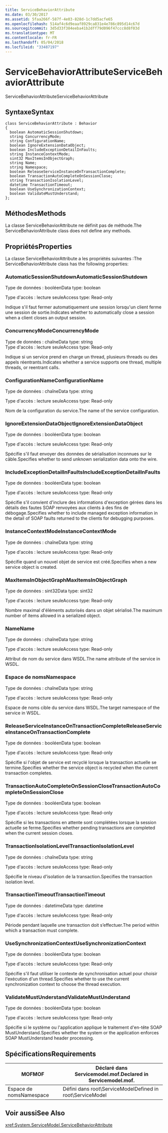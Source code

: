 ```yaml
---
title: ServiceBehaviorAttribute
ms.date: 03/30/2017
ms.assetid: 5faa266f-587f-4e03-828d-1c7dd5acfe65
ms.openlocfilehash: 514af4c6d9eaaf8929ca831e4e786c895d14c67d
ms.sourcegitcommit: 3d5d33f384eeba41b2dff79d096f47ccc8d8f03d
ms.translationtype: MT
ms.contentlocale: fr-FR
ms.lasthandoff: 05/04/2018
ms.locfileid: "33487197"
---
```

# <a name="servicebehaviorattribute"></a><span data-ttu-id="af85b-102">ServiceBehaviorAttribute</span><span class="sxs-lookup"><span data-stu-id="af85b-102">ServiceBehaviorAttribute</span></span>
<span data-ttu-id="af85b-103">ServiceBehaviorAttribute</span><span class="sxs-lookup"><span data-stu-id="af85b-103">ServiceBehaviorAttribute</span></span>  
  
## <a name="syntax"></a><span data-ttu-id="af85b-104">Syntaxe</span><span class="sxs-lookup"><span data-stu-id="af85b-104">Syntax</span></span>  
  
```  
class ServiceBehaviorAttribute : Behavior  
{  
  boolean AutomaticSessionShutdown;  
  string ConcurrencyMode;  
  string ConfigurationName;  
  boolean IgnoreExtensionDataObject;  
  boolean IncludeExceptionDetailInFaults;  
  string InstanceContextMode;  
  sint32 MaxItemsInObjectGraph;  
  string Name;  
  string Namespace;  
  boolean ReleaseServiceInstanceOnTransactionComplete;  
  boolean TransactionAutoCompleteOnSessionClose;  
  string TransactionIsolationLevel;  
  datetime TransactionTimeout;  
  boolean UseSynchronizationContext;  
  boolean ValidateMustUnderstand;  
};  
```  
  
## <a name="methods"></a><span data-ttu-id="af85b-105">Méthodes</span><span class="sxs-lookup"><span data-stu-id="af85b-105">Methods</span></span>  
 <span data-ttu-id="af85b-106">La classe ServiceBehaviorAttribute ne définit pas de méthode.</span><span class="sxs-lookup"><span data-stu-id="af85b-106">The ServiceBehaviorAttribute class does not define any methods.</span></span>  
  
## <a name="properties"></a><span data-ttu-id="af85b-107">Propriétés</span><span class="sxs-lookup"><span data-stu-id="af85b-107">Properties</span></span>  
 <span data-ttu-id="af85b-108">La classe ServiceBehaviorAttribute a les propriétés suivantes :</span><span class="sxs-lookup"><span data-stu-id="af85b-108">The ServiceBehaviorAttribute class has the following properties:</span></span>  
  
### <a name="automaticsessionshutdown"></a><span data-ttu-id="af85b-109">AutomaticSessionShutdown</span><span class="sxs-lookup"><span data-stu-id="af85b-109">AutomaticSessionShutdown</span></span>  
 <span data-ttu-id="af85b-110">Type de données : booléen</span><span class="sxs-lookup"><span data-stu-id="af85b-110">Data type: boolean</span></span>  
  
 <span data-ttu-id="af85b-111">Type d'accès : lecture seule</span><span class="sxs-lookup"><span data-stu-id="af85b-111">Access type: Read-only</span></span>  
  
 <span data-ttu-id="af85b-112">Indique s'il faut fermer automatiquement une session lorsqu'un client ferme une session de sortie.</span><span class="sxs-lookup"><span data-stu-id="af85b-112">Indicates whether to automatically close a session when a client closes an output session.</span></span>  
  
### <a name="concurrencymode"></a><span data-ttu-id="af85b-113">ConcurrencyMode</span><span class="sxs-lookup"><span data-stu-id="af85b-113">ConcurrencyMode</span></span>  
 <span data-ttu-id="af85b-114">Type de données : chaîne</span><span class="sxs-lookup"><span data-stu-id="af85b-114">Data type: string</span></span>  
<span data-ttu-id="af85b-115">Type d'accès : lecture seule</span><span class="sxs-lookup"><span data-stu-id="af85b-115">Access type: Read-only</span></span>  
  
 <span data-ttu-id="af85b-116">Indique si un service prend en charge un thread, plusieurs threads ou des appels réentrants.</span><span class="sxs-lookup"><span data-stu-id="af85b-116">Indicates whether a service supports one thread, multiple threads, or reentrant calls.</span></span>  
  
### <a name="configurationname"></a><span data-ttu-id="af85b-117">ConfigurationName</span><span class="sxs-lookup"><span data-stu-id="af85b-117">ConfigurationName</span></span>  
 <span data-ttu-id="af85b-118">Type de données : chaîne</span><span class="sxs-lookup"><span data-stu-id="af85b-118">Data type: string</span></span>  
  
 <span data-ttu-id="af85b-119">Type d'accès : lecture seule</span><span class="sxs-lookup"><span data-stu-id="af85b-119">Access type: Read-only</span></span>  
  
 <span data-ttu-id="af85b-120">Nom de la configuration du service.</span><span class="sxs-lookup"><span data-stu-id="af85b-120">The name of the service configuration.</span></span>  
  
### <a name="ignoreextensiondataobject"></a><span data-ttu-id="af85b-121">IgnoreExtensionDataObject</span><span class="sxs-lookup"><span data-stu-id="af85b-121">IgnoreExtensionDataObject</span></span>  
 <span data-ttu-id="af85b-122">Type de données : booléen</span><span class="sxs-lookup"><span data-stu-id="af85b-122">Data type: boolean</span></span>  
  
 <span data-ttu-id="af85b-123">Type d'accès : lecture seule</span><span class="sxs-lookup"><span data-stu-id="af85b-123">Access type: Read-only</span></span>  
  
 <span data-ttu-id="af85b-124">Spécifie s'il faut envoyer des données de sérialisation inconnues sur le câble.</span><span class="sxs-lookup"><span data-stu-id="af85b-124">Specifies whether to send unknown serialization data onto the wire.</span></span>  
  
### <a name="includeexceptiondetailinfaults"></a><span data-ttu-id="af85b-125">IncludeExceptionDetailInFaults</span><span class="sxs-lookup"><span data-stu-id="af85b-125">IncludeExceptionDetailInFaults</span></span>  
 <span data-ttu-id="af85b-126">Type de données : booléen</span><span class="sxs-lookup"><span data-stu-id="af85b-126">Data type: boolean</span></span>  
  
 <span data-ttu-id="af85b-127">Type d'accès : lecture seule</span><span class="sxs-lookup"><span data-stu-id="af85b-127">Access type: Read-only</span></span>  
  
 <span data-ttu-id="af85b-128">Spécifie s'il convient d'inclure des informations d'exception gérées dans les détails des fautes SOAP renvoyées aux clients à des fins de débogage.</span><span class="sxs-lookup"><span data-stu-id="af85b-128">Specifies whether to include managed exception information in the detail of SOAP faults returned to the clients for debugging purposes.</span></span>  
  
### <a name="instancecontextmode"></a><span data-ttu-id="af85b-129">InstanceContextMode</span><span class="sxs-lookup"><span data-stu-id="af85b-129">InstanceContextMode</span></span>  
 <span data-ttu-id="af85b-130">Type de données : chaîne</span><span class="sxs-lookup"><span data-stu-id="af85b-130">Data type: string</span></span>  
  
 <span data-ttu-id="af85b-131">Type d'accès : lecture seule</span><span class="sxs-lookup"><span data-stu-id="af85b-131">Access type: Read-only</span></span>  
  
 <span data-ttu-id="af85b-132">Spécifie quand un nouvel objet de service est créé.</span><span class="sxs-lookup"><span data-stu-id="af85b-132">Specifies when a new service object is created.</span></span>  
  
### <a name="maxitemsinobjectgraph"></a><span data-ttu-id="af85b-133">MaxItemsInObjectGraph</span><span class="sxs-lookup"><span data-stu-id="af85b-133">MaxItemsInObjectGraph</span></span>  
 <span data-ttu-id="af85b-134">Type de données : sint32</span><span class="sxs-lookup"><span data-stu-id="af85b-134">Data type: sint32</span></span>  
  
 <span data-ttu-id="af85b-135">Type d'accès : lecture seule</span><span class="sxs-lookup"><span data-stu-id="af85b-135">Access type: Read-only</span></span>  
  
 <span data-ttu-id="af85b-136">Nombre maximal d'éléments autorisés dans un objet sérialisé.</span><span class="sxs-lookup"><span data-stu-id="af85b-136">The maximum number of items allowed in a serialized object.</span></span>  
  
### <a name="name"></a><span data-ttu-id="af85b-137">Name</span><span class="sxs-lookup"><span data-stu-id="af85b-137">Name</span></span>  
 <span data-ttu-id="af85b-138">Type de données : chaîne</span><span class="sxs-lookup"><span data-stu-id="af85b-138">Data type: string</span></span>  
  
 <span data-ttu-id="af85b-139">Type d'accès : lecture seule</span><span class="sxs-lookup"><span data-stu-id="af85b-139">Access type: Read-only</span></span>  
  
 <span data-ttu-id="af85b-140">Attribut de nom du service dans WSDL.</span><span class="sxs-lookup"><span data-stu-id="af85b-140">The name attribute of the service in WSDL.</span></span>  
  
### <a name="namespace"></a><span data-ttu-id="af85b-141">Espace de noms</span><span class="sxs-lookup"><span data-stu-id="af85b-141">Namespace</span></span>  
 <span data-ttu-id="af85b-142">Type de données : chaîne</span><span class="sxs-lookup"><span data-stu-id="af85b-142">Data type: string</span></span>  
  
 <span data-ttu-id="af85b-143">Type d'accès : lecture seule</span><span class="sxs-lookup"><span data-stu-id="af85b-143">Access type: Read-only</span></span>  
  
 <span data-ttu-id="af85b-144">Espace de noms cible du service dans WSDL.</span><span class="sxs-lookup"><span data-stu-id="af85b-144">The target namespace of the service in WSDL.</span></span>  
  
### <a name="releaseserviceinstanceontransactioncomplete"></a><span data-ttu-id="af85b-145">ReleaseServiceInstanceOnTransactionComplete</span><span class="sxs-lookup"><span data-stu-id="af85b-145">ReleaseServiceInstanceOnTransactionComplete</span></span>  
 <span data-ttu-id="af85b-146">Type de données : booléen</span><span class="sxs-lookup"><span data-stu-id="af85b-146">Data type: boolean</span></span>  
  
 <span data-ttu-id="af85b-147">Type d'accès : lecture seule</span><span class="sxs-lookup"><span data-stu-id="af85b-147">Access type: Read-only</span></span>  
  
 <span data-ttu-id="af85b-148">Spécifie si l'objet de service est recyclé lorsque la transaction actuelle se termine.</span><span class="sxs-lookup"><span data-stu-id="af85b-148">Specifies whether the service object is recycled when the current transaction completes.</span></span>  
  
### <a name="transactionautocompleteonsessionclose"></a><span data-ttu-id="af85b-149">TransactionAutoCompleteOnSessionClose</span><span class="sxs-lookup"><span data-stu-id="af85b-149">TransactionAutoCompleteOnSessionClose</span></span>  
 <span data-ttu-id="af85b-150">Type de données : booléen</span><span class="sxs-lookup"><span data-stu-id="af85b-150">Data type: boolean</span></span>  
  
 <span data-ttu-id="af85b-151">Type d'accès : lecture seule</span><span class="sxs-lookup"><span data-stu-id="af85b-151">Access type: Read-only</span></span>  
  
 <span data-ttu-id="af85b-152">Spécifie si les transactions en attente sont complétées lorsque la session actuelle se ferme.</span><span class="sxs-lookup"><span data-stu-id="af85b-152">Specifies whether pending transactions are completed when the current session closes.</span></span>  
  
### <a name="transactionisolationlevel"></a><span data-ttu-id="af85b-153">TransactionIsolationLevel</span><span class="sxs-lookup"><span data-stu-id="af85b-153">TransactionIsolationLevel</span></span>  
 <span data-ttu-id="af85b-154">Type de données : chaîne</span><span class="sxs-lookup"><span data-stu-id="af85b-154">Data type: string</span></span>  
  
 <span data-ttu-id="af85b-155">Type d'accès : lecture seule</span><span class="sxs-lookup"><span data-stu-id="af85b-155">Access type: Read-only</span></span>  
  
 <span data-ttu-id="af85b-156">Spécifie le niveau d'isolation de la transaction.</span><span class="sxs-lookup"><span data-stu-id="af85b-156">Specifies the transaction isolation level.</span></span>  
  
### <a name="transactiontimeout"></a><span data-ttu-id="af85b-157">TransactionTimeout</span><span class="sxs-lookup"><span data-stu-id="af85b-157">TransactionTimeout</span></span>  
 <span data-ttu-id="af85b-158">Type de données : datetime</span><span class="sxs-lookup"><span data-stu-id="af85b-158">Data type: datetime</span></span>  
  
 <span data-ttu-id="af85b-159">Type d'accès : lecture seule</span><span class="sxs-lookup"><span data-stu-id="af85b-159">Access type: Read-only</span></span>  
  
 <span data-ttu-id="af85b-160">Période pendant laquelle une transaction doit s’effectuer.</span><span class="sxs-lookup"><span data-stu-id="af85b-160">The period within which a transaction must complete.</span></span>  
  
### <a name="usesynchronizationcontext"></a><span data-ttu-id="af85b-161">UseSynchronizationContext</span><span class="sxs-lookup"><span data-stu-id="af85b-161">UseSynchronizationContext</span></span>  
 <span data-ttu-id="af85b-162">Type de données : booléen</span><span class="sxs-lookup"><span data-stu-id="af85b-162">Data type: boolean</span></span>  
  
 <span data-ttu-id="af85b-163">Type d'accès : lecture seule</span><span class="sxs-lookup"><span data-stu-id="af85b-163">Access type: Read-only</span></span>  
  
 <span data-ttu-id="af85b-164">Spécifie s'il faut utiliser le contexte de synchronisation actuel pour choisir l'exécution d'un thread.</span><span class="sxs-lookup"><span data-stu-id="af85b-164">Specifies whether to use the current synchronization context to choose the thread execution.</span></span>  
  
### <a name="validatemustunderstand"></a><span data-ttu-id="af85b-165">ValidateMustUnderstand</span><span class="sxs-lookup"><span data-stu-id="af85b-165">ValidateMustUnderstand</span></span>  
 <span data-ttu-id="af85b-166">Type de données : booléen</span><span class="sxs-lookup"><span data-stu-id="af85b-166">Data type: boolean</span></span>  
  
 <span data-ttu-id="af85b-167">Type d'accès : lecture seule</span><span class="sxs-lookup"><span data-stu-id="af85b-167">Access type: Read-only</span></span>  
  
 <span data-ttu-id="af85b-168">Spécifie si le système ou l'application applique le traitement d'en-tête SOAP MustUnderstand.</span><span class="sxs-lookup"><span data-stu-id="af85b-168">Specifies whether the system or the application enforces SOAP MustUnderstand header processing.</span></span>  
  
## <a name="requirements"></a><span data-ttu-id="af85b-169">Spécifications</span><span class="sxs-lookup"><span data-stu-id="af85b-169">Requirements</span></span>  
  
|<span data-ttu-id="af85b-170">MOF</span><span class="sxs-lookup"><span data-stu-id="af85b-170">MOF</span></span>|<span data-ttu-id="af85b-171">Déclaré dans Servicemodel.mof.</span><span class="sxs-lookup"><span data-stu-id="af85b-171">Declared in Servicemodel.mof.</span></span>|  
|---------|-----------------------------------|  
|<span data-ttu-id="af85b-172">Espace de noms</span><span class="sxs-lookup"><span data-stu-id="af85b-172">Namespace</span></span>|<span data-ttu-id="af85b-173">Défini dans root\ServiceModel</span><span class="sxs-lookup"><span data-stu-id="af85b-173">Defined in root\ServiceModel</span></span>|  
  
## <a name="see-also"></a><span data-ttu-id="af85b-174">Voir aussi</span><span class="sxs-lookup"><span data-stu-id="af85b-174">See Also</span></span>  
 <xref:System.ServiceModel.ServiceBehaviorAttribute>
